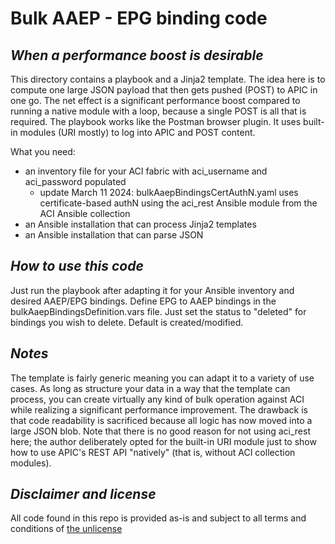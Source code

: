 # Bulk AAEP - EPG binding code
## _When a performance boost is desirable_

This directory contains a playbook and a Jinja2 template. The idea here is to compute one large JSON payload that then gets pushed (POST) to APIC in one go.
The net effect is a significant performance boost compared to running a native module with a loop, because a single POST is all that is required.
The playbook works like the Postman browser plugin. It uses built-in modules (URI mostly) to log into APIC and POST content.
 
What you need:

- an inventory file for your ACI fabric with aci_username and aci_password populated
  - update March 11 2024: bulkAaepBindingsCertAuthN.yaml uses certificate-based authN using the aci_rest Ansible module from the ACI Ansible collection
- an Ansible installation that can process Jinja2 templates
- an Ansible installation that can parse JSON

## _How to use this code_

Just run the playbook after adapting it for your Ansible inventory and desired AAEP/EPG bindings.
Define EPG to AAEP bindings in the bulkAaepBindingsDefinition.vars file.
Just set the status to "deleted" for bindings you wish to delete. Default is created/modified.

## _Notes_

The template is fairly generic meaning you can adapt it to a variety of use cases. As long as structure your data in a way that the template can process,
you can create virtually any kind of bulk operation against ACI while realizing a significant performance improvement. The drawback is that code readability is sacrificed because all logic has now moved into a large JSON blob. Note that there is no good reason for not using aci_rest here; the author deliberately opted for the built-in URI module just to show how to use APIC's REST API "natively" (that is, without ACI collection modules).

## _Disclaimer and license_

All code found in this repo is provided as-is and subject to all terms and conditions of [the unlicense](https://unlicense.org/)
